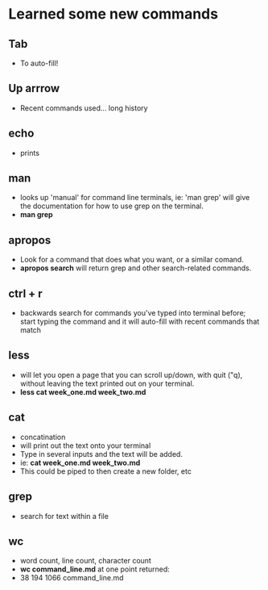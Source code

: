 # Learned some new commands

## Tab
- To auto-fill!

## Up arrrow
- Recent commands used... long history

## echo
- prints

## man 
- looks up 'manual' for command line terminals, ie: 'man grep' will give the documentation for how to use grep on the terminal.
- **man grep**


## apropos
- Look for a command that does what you want, or a similar comand.
- **apropos search** will return grep and other search-related commands.

## ctrl + r
- backwards search for commands you've typed into terminal before; start typing the command and it will auto-fill with recent commands that match

## less
- will let you open a page that you can scroll up/down, with quit ("q), without leaving the text printed out on your terminal.
- **less cat week_one.md week_two.md**

## cat
- concatination
- will print out the text onto your terminal
- Type in several inputs and the text will be added.
- ie: **cat week_one.md week_two.md**
- This could be piped to then create a new folder, etc

## grep
- search for text within a file

## wc
- word count, line count, character count
- **wc command_line.md** at one point returned:
- 38     194    1066 command_line.md